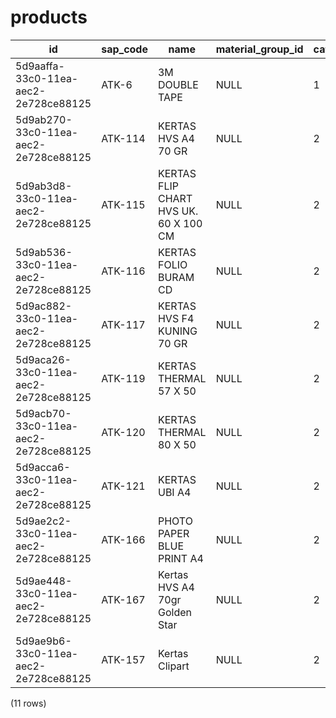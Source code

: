 products
========

|                  id                  | sap_code |                 name                  | material_group_id | category_id | uom_id | branch_id | warehouse_id | image | min_stock | price |             specification             |              created_by              | updated_by |
|--------------------------------------|----------|---------------------------------------|-------------------|-------------|--------|-----------|--------------|-------|-----------|-------|---------------------------------------|--------------------------------------|------------|
| 5d9aaffa-33c0-11ea-aec2-2e728ce88125 | ATK-6    | 3M DOUBLE TAPE                        | NULL              | 1           | 1      | NULL      | NULL         | NULL  | 100       | 75    | 3M DOUBLE TAPE                        | bb536994-ada3-4caa-b97b-e412dc2cc882 |            |  |
| 5d9ab270-33c0-11ea-aec2-2e728ce88125 | ATK-114  | KERTAS HVS A4 70 GR                   | NULL              | 2           | 3      | NULL      | NULL         | NULL  | 10        | 332.5 | KERTAS HVS A4 70 GR                   | bb536994-ada3-4caa-b97b-e412dc2cc882 |            |  |
| 5d9ab3d8-33c0-11ea-aec2-2e728ce88125 | ATK-115  | KERTAS FLIP CHART HVS UK. 60 X 100 CM | NULL              | 2           | 3      | NULL      | NULL         | NULL  | 10        | 40    | KERTAS FLIP CHART HVS UK. 60 X 100 CM | bb536994-ada3-4caa-b97b-e412dc2cc882 |            |  |
| 5d9ab536-33c0-11ea-aec2-2e728ce88125 | ATK-116  | KERTAS FOLIO BURAM CD                 | NULL              | 2           | 3      | NULL      | NULL         | NULL  | 10        | 35    | KERTAS FOLIO BURAM CD                 | bb536994-ada3-4caa-b97b-e412dc2cc882 |            |  |
| 5d9ac882-33c0-11ea-aec2-2e728ce88125 | ATK-117  | KERTAS HVS F4 KUNING 70 GR            | NULL              | 2           | 3      | NULL      | NULL         | NULL  | 10        | 6.66  | KERTAS HVS F4 KUNING 70 GR            | bb536994-ada3-4caa-b97b-e412dc2cc882 |            |  |
| 5d9aca26-33c0-11ea-aec2-2e728ce88125 | ATK-119  | KERTAS THERMAL 57 X 50                | NULL              | 2           | 3      | NULL      | NULL         | NULL  | 10        | 6     | KERTAS THERMAL 57 X 50                | bb536994-ada3-4caa-b97b-e412dc2cc882 |            |  |
| 5d9acb70-33c0-11ea-aec2-2e728ce88125 | ATK-120  | KERTAS THERMAL 80 X 50                | NULL              | 2           | 3      | NULL      | NULL         | NULL  | 10        | 7.5   | KERTAS THERMAL 80 X 50                | bb536994-ada3-4caa-b97b-e412dc2cc882 |            |  |
| 5d9acca6-33c0-11ea-aec2-2e728ce88125 | ATK-121  | KERTAS UBI A4                         | NULL              | 2           | 3      | NULL      | NULL         | NULL  | 10        | 45    | KERTAS UBI A4                         | bb536994-ada3-4caa-b97b-e412dc2cc882 |            |  |
| 5d9ae2c2-33c0-11ea-aec2-2e728ce88125 | ATK-166  | PHOTO PAPER BLUE PRINT A4             | NULL              | 2           | 3      | NULL      | NULL         | NULL  | 10        | 31    | PHOTO PAPER BLUE PRINT A4             | bb536994-ada3-4caa-b97b-e412dc2cc882 |            |  |
| 5d9ae448-33c0-11ea-aec2-2e728ce88125 | ATK-167  | Kertas HVS A4 70gr Golden Star        | NULL              | 2           | 3      | NULL      | NULL         | NULL  | 0         | 0     | Kertas HVS A4 70gr Golden Star        | bb536994-ada3-4caa-b97b-e412dc2cc882 |            |  |
| 5d9ae9b6-33c0-11ea-aec2-2e728ce88125 | ATK-157  | Kertas Clipart                        | NULL              | 2           | 1      | NULL      | NULL         | NULL  | 0         | 0     | Kertas Clipart                        | bb536994-ada3-4caa-b97b-e412dc2cc882 |            |  |
(11 rows)

